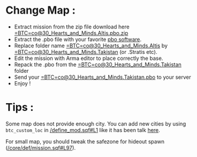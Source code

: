 # Change Map :

- Extract mission from the zip file download here [=BTC=co@30_Hearts_and_Minds.Altis.pbo.zip](https://github.com/Vdauphin/HeartsAndMinds/releases)
- Extract the .pbo file with your favorite [pbo software](http://www.armaholic.com/page.php?id=16369).
- Replace folder name [=BTC=co@30_Hearts_and_Minds.Altis](https://github.com/Vdauphin/HeartsAndMinds/releases) by [=BTC=co@30_Hearts_and_Minds.Takistan](https://github.com/Vdauphin/HeartsAndMinds/releases) (or .Stratis etc).
- Edit the mission with Arma editor to place correctly the base.
- Repack the .pbo from the [=BTC=co@30_Hearts_and_Minds.Takistan](https://github.com/Vdauphin/HeartsAndMinds/releases) folder
- Send your [=BTC=co@30_Hearts_and_Minds.Takistan.pbo](https://github.com/Vdauphin/HeartsAndMinds/releases) to your server
- Enjoy !


# Tips :
Some map does not provide enough city. You can add new cities by using `btc_custom_loc` in [/define_mod.sqf#L1](https://github.com/Vdauphin/HeartsAndMinds/blob/master/%3DBTC%3Dco%4030_Hearts_and_Minds.Altis/define_mod.sqf#L1) like it has been talk [here](https://forums.bohemia.net/forums/topic/165948-mp-btc-hearts-and-minds/?page=39&tab=comments#comment-3280136).

For small map, you should tweak the safezone for hideout spawn ([/core/def/mission.sqf#L97](https://github.com/Vdauphin/HeartsAndMinds/blob/master/%3DBTC%3Dco%4030_Hearts_and_Minds.Altis/core/def/mission.sqf#L97)).

  
